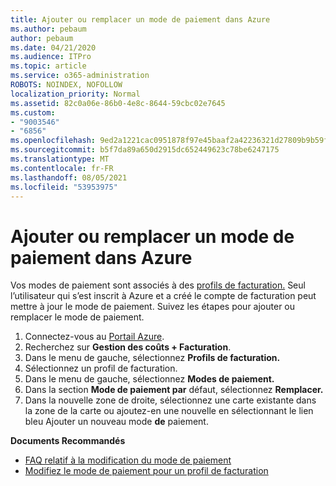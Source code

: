 ```yaml
---
title: Ajouter ou remplacer un mode de paiement dans Azure
ms.author: pebaum
author: pebaum
ms.date: 04/21/2020
ms.audience: ITPro
ms.topic: article
ms.service: o365-administration
ROBOTS: NOINDEX, NOFOLLOW
localization_priority: Normal
ms.assetid: 82c0a06e-86b0-4e8c-8644-59cbc02e7645
ms.custom:
- "9003546"
- "6856"
ms.openlocfilehash: 9ed2a1221cac0951878f97e45baaf2a42236321d27809b9b59f612343f66fd58
ms.sourcegitcommit: b5f7da89a650d2915dc652449623c78be6247175
ms.translationtype: MT
ms.contentlocale: fr-FR
ms.lasthandoff: 08/05/2021
ms.locfileid: "53953975"
---
```

# <a name="add-or-replace-payment-method-in-azure"></a>Ajouter ou remplacer un mode de paiement dans Azure

Vos modes de paiement sont associés à des [profils de facturation.](https://docs.microsoft.com/azure/billing/billing-how-to-change-credit-card?WT.mc_id=Portal-Microsoft_Azure_Support#change-payment-method-for-a-billing-profile) Seul l’utilisateur qui s’est inscrit à Azure et a créé le compte de facturation peut mettre à jour le mode de paiement. Suivez les étapes pour ajouter ou remplacer le mode de paiement.

1. Connectez-vous au [Portail Azure](https://portal.azure.com/).
2. Recherchez sur **Gestion des coûts + Facturation**.
3. Dans le menu de gauche, sélectionnez **Profils de facturation.**
4. Sélectionnez un profil de facturation.
5. Dans le menu de gauche, sélectionnez **Modes de paiement.**
6. Dans la section **Mode de paiement par** défaut, sélectionnez **Remplacer.**
7. Dans la nouvelle zone de droite, sélectionnez une carte existante dans la zone de la carte ou ajoutez-en une nouvelle en sélectionnant le lien bleu Ajouter un nouveau mode **de** paiement.

**Documents Recommandés**

- [FAQ relatif à la modification du mode de paiement](https://docs.microsoft.com/azure/billing/billing-how-to-change-credit-card?WT.mc_id=Portal-Microsoft_Azure_Support#frequently-asked-questions) 
- [Modifiez le mode de paiement pour un profil de facturation](https://docs.microsoft.com/azure/cost-management-billing/manage/change-credit-card?WT.mc_id=Portal-Microsoft_Azure_Support#manage-credit-cards-for-a-microsoft-customer-agreement)
